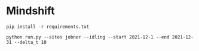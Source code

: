 # Mindshift

```
pip install -r requirements.txt
```
```
python run.py --sites jobner --idling --start 2021-12-1 --end 2021-12-31 --delta_t 10
```
